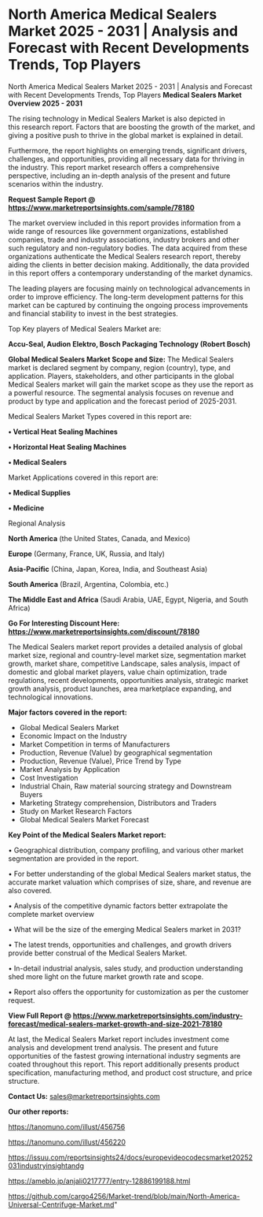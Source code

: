 # North America Medical Sealers Market 2025 - 2031 | Analysis and Forecast with Recent Developments Trends, Top Players
North America Medical Sealers Market 2025 - 2031 | Analysis and Forecast with Recent Developments Trends, Top Players
<Strong> Medical Sealers Market Overview 2025 - 2031</strong>

The rising technology in Medical Sealers Market is also depicted in this research report. Factors that are boosting the growth of the market, and giving a positive push to thrive in the global market is explained in detail.

Furthermore, the report highlights on emerging trends, significant drivers, challenges, and opportunities, providing all necessary data for thriving in the industry. This report market research offers a comprehensive perspective, including an in-depth analysis of the present and future scenarios within the industry.

<strong>Request Sample Report @ <a href=https://www.marketreportsinsights.com/sample/78180>https://www.marketreportsinsights.com/sample/78180</a></strong>

The market overview included in this report provides information from a wide range of resources like government organizations, established companies, trade and industry associations, industry brokers and other such regulatory and non-regulatory bodies. The data acquired from these organizations authenticate the Medical Sealers research report, thereby aiding the clients in better decision making. Additionally, the data provided in this report offers a contemporary understanding of the market dynamics.

The leading players are focusing mainly on technological advancements in order to improve efficiency. The long-term development patterns for this market can be captured by continuing the ongoing process improvements and financial stability to invest in the best strategies.

Top Key players of Medical Sealers Market are:

<strong>Accu-Seal, Audion Elektro, Bosch Packaging Technology (Robert Bosch)</strong>

<strong><b>Global Medical Sealers Market Scope and Size:</b></strong>
The Medical Sealers market is declared segment by company, region (country), type, and application. Players, stakeholders, and other participants in the global Medical Sealers market will gain the market scope as they use the report as a powerful resource. The segmental analysis focuses on revenue and product by type and application and the forecast period of 2025-2031.

Medical Sealers Market Types covered in this report are:

<strong>• Vertical Heat Sealing Machines

• Horizontal Heat Sealing Machines

• Medical Sealers</strong>

Market Applications covered in this report are:

<strong>• Medical Supplies

• Medicine</strong> 

Regional Analysis

<strong>North America</strong> (the United States, Canada, and Mexico)

<strong>Europe</strong> (Germany, France, UK, Russia, and Italy)

<strong>Asia-Pacific</strong> (China, Japan, Korea, India, and Southeast Asia)

<strong>South America</strong> (Brazil, Argentina, Colombia, etc.)

<strong>The Middle East and Africa</strong> (Saudi Arabia, UAE, Egypt, Nigeria, and South Africa)

<strong>Go For Interesting Discount Here: <a href=https://www.marketreportsinsights.com/discount/78180>https://www.marketreportsinsights.com/discount/78180</a></strong>

The Medical Sealers market report provides a detailed analysis of global market size, regional and country-level market size, segmentation market growth, market share, competitive Landscape, sales analysis, impact of domestic and global market players, value chain optimization, trade regulations, recent developments, opportunities analysis, strategic market growth analysis, product launches, area marketplace expanding, and technological innovations.

<strong><b>Major factors covered in the report:</b></strong>
<ul>
  <li>Global Medical Sealers Market </li>
  <li>Economic Impact on the Industry</li>
  <li>Market Competition in terms of Manufacturers</li>
  <li>Production, Revenue (Value) by geographical segmentation</li>
  <li>Production, Revenue (Value), Price Trend by Type</li>
  <li>Market Analysis by Application</li>
  <li>Cost Investigation</li>
  <li>Industrial Chain, Raw material sourcing strategy and Downstream Buyers</li>
  <li>Marketing Strategy comprehension, Distributors and Traders</li>
  <li>Study on Market Research Factors</li>
  <li>Global Medical Sealers Market Forecast</li>
</ul>

<strong><b>Key Point of the Medical Sealers Market report:</b></strong>

• Geographical distribution, company profiling, and various other market segmentation are provided in the report.

• For better understanding of the global Medical Sealers market status, the accurate market valuation which comprises of size, share, and revenue are also covered.

• Analysis of the competitive dynamic factors better extrapolate the complete market overview

• What will be the size of the emerging Medical Sealers market in 2031?

• The latest trends, opportunities and challenges, and growth drivers provide better construal of the Medical Sealers Market.

• In-detail industrial analysis, sales study, and production understanding shed more light on the future market growth rate and scope.

• Report also offers the opportunity for customization as per the customer request.

<strong><b>View Full Report @ <a href=https://www.marketreportsinsights.com/industry-forecast/medical-sealers-market-growth-and-size-2021-78180>https://www.marketreportsinsights.com/industry-forecast/medical-sealers-market-growth-and-size-2021-78180</a></b></strong>


At last, the Medical Sealers Market report includes investment come analysis and development trend analysis. The present and future opportunities of the fastest growing international industry segments are coated throughout this report. This report additionally presents product specification, manufacturing method, and product cost structure, and price structure.

<strong>Contact Us:</strong>
sales@marketreportsinsights.com

<strong>Our other reports:</strong>

<a href=https://tanomuno.com/illust/456756>https://tanomuno.com/illust/456756</a>

<a href=https://tanomuno.com/illust/456220>https://tanomuno.com/illust/456220</a>

<a href=https://issuu.com/reportsinsights24/docs/europevideocodecsmarket20252031industryinsightandg>https://issuu.com/reportsinsights24/docs/europevideocodecsmarket20252031industryinsightandg</a>

<a href=https://ameblo.jp/anjali0217777/entry-12886199188.html>https://ameblo.jp/anjali0217777/entry-12886199188.html</a>

<a href=https://github.com/cargo4256/Market-trend/blob/main/North-America-Universal-Centrifuge-Market.md>https://github.com/cargo4256/Market-trend/blob/main/North-America-Universal-Centrifuge-Market.md</a>"
